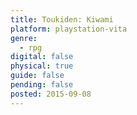 ```yaml
---
title: Toukiden: Kiwami
platform: playstation-vita
genre:
  - rpg
digital: false
physical: true
guide: false
pending: false
posted: 2015-09-08
---
```

